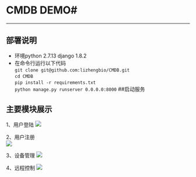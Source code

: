 # CMDB DEMO#
----------
## 部署说明 ##

- 环境python 2.7.13 django 1.8.2 
- 在命令行运行以下代码  
`git clone git@github.com:lizhengbio/CMDB.git`  
`cd CMDB`  
`pip install -r requirements.txt`  
`python manage.py runserver 0.0.0.0:8000` ##启动服务  

## 主要模块展示 ##
1、用户登陆
![](http://bmvoao.img48.wal8.com/img48/17286686_20180204200316/152075503648.png)

2、用户注册  
![](http://bmvoao.img48.wal8.com/img48/17286686_20180204200316/152075479869.png)

3、设备管理
![](http://bmvoao.img48.wal8.com/img48/17286686_20180204200316/152075527459.png)

4、远程控制
![](http://bmvoao.img48.wal8.com/img48/17286686_20180204200316/152075830496.png)
